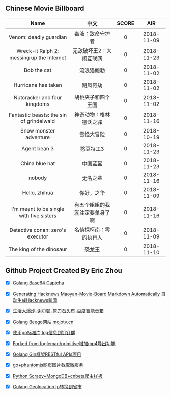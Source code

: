 ## Chinese Movie Billboard
|   Name          | 中文           | SCORE   |  AIR|
|:-------------:|:-------------:| :-----:|:-----:|
|Venom: deadly guardian | 毒液：致命守护者 |0| 2018-11-09|
|Wreck-it Ralph 2: messing up the Internet | 无敌破坏王2：大闹互联网 |0| 2018-11-23|
|Bob the cat | 流浪猫鲍勃 |0| 2018-11-02|
|Hurricane has taken | 飓风奇劫 |0| 2018-11-02|
|Nutcracker and four kingdoms | 胡桃夹子和四个王国 |0| 2018-11-02|
|Fantastic beasts: the sin of grindelwald | 神奇动物：格林德沃之罪 |0| 2018-11-16|
|Snow monster adventure | 雪怪大冒险 |0| 2018-10-19|
|Agent bean 3 | 憨豆特工3 |0| 2018-11-23|
|China blue hat | 中国蓝盔 |0| 2018-11-23|
|nobody | 无名之辈 |0| 2018-11-16|
|Hello, zhihua | 你好，之华 |0| 2018-11-09|
|I&#39;m meant to be single with five sisters | 有五个姐姐的我就注定要单身了啊 |0| 2018-11-16|
|Detective conan: zero&#39;s executor | 名侦探柯南：零的执行人 |0| 2018-11-09|
|The king of the dinosaur | 恐龙王 |0| 2018-11-10|


## Github Project Created By Eric Zhou

- [x] [Golang Base64 Captcha](https://github.com/mojocn/base64Captcha)
- [x] [Generating Hacknews Maoyan-Movie-Board Markdown Automatically 自动生成Hacknews新闻](https://github.com/dejavuzhou/md-genie)
- [x] [生活大爆炸-谢尔顿-剪刀石头布-百度智能音箱](https://github.com/mojocn/dueros-bang-game)
- [x] [Golang Beego网站 mojotv.cn](https://github.com/mojocn/www.mojotv.cn)
- [x] [使用go标准库,log信息到钉钉群](https://github.com/mojocn/dooger)
- [x] [Forked from fogleman/primitive增加mp4导出功能](https://github.com/mojocn/primitive)
- [x] [Golang Gin框架RESTful APIs项目](https://github.com/JJJJJJJerk/ezier-golang-web-api-framework)
- [x] [go+phantomjs网页图片截取微服务](https://github.com/mojocn/screen_shot)
- [x] [Python Scrapy+MongoDB+cnbeta爬虫样板](https://github.com/mojocn/scrapy_mongodb_boilerplate_cnbeta)
- [x] [Golang Geolocation Ip转换到省市](https://github.com/mojocn/ip2location)





